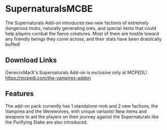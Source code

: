 # SupernaturalsMCBE
The Supernaturals Add-on introduces two new factions of extremely dangerous mobs, naturally generating ores, and special items that could help players combat the fierce creatures. Most of them are hostile toward any friendly beings they come across, and their stats have been drastically buffed!

## Download Links
GenecroMarX's Supernaturals Add-on is exclusive only at MCPEDL!
https://mcpedl.com/the-vampires-addon

## Features
The add-on pack currently has 1 standalone mob and 2 new factions, the Vampires and the Werewolves, with unique variants! New items and weapons to aid the players on their journey against the Supernaturals like the Purifying Stake are also introduced.

